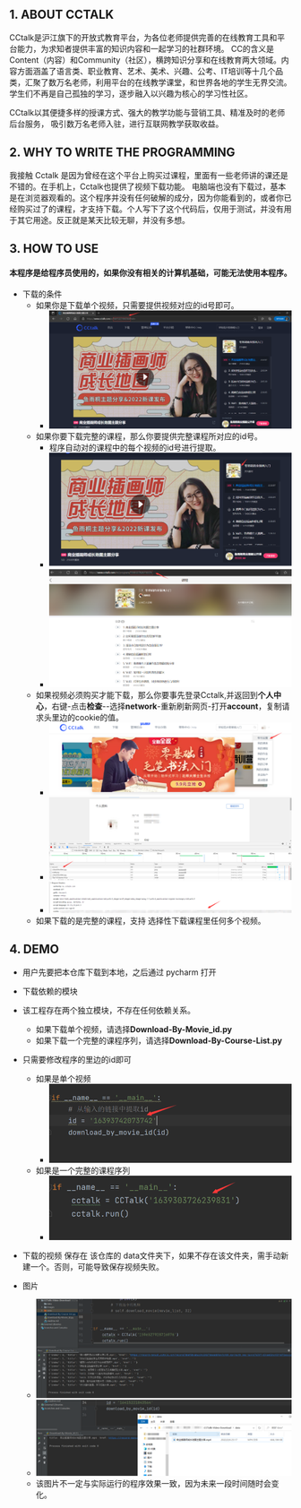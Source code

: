 ## 1. ABOUT CCTALK

CCtalk是沪江旗下的开放式教育平台，为各位老师提供完善的在线教育工具和平台能力，为求知者提供丰富的知识内容和一起学习的社群环境。 CC的含义是Content（内容）和Community（社区），横跨知识分享和在线教育两大领域。内容方面涵盖了语言类、职业教育、艺术、美术、兴趣、公考、IT培训等十几个品类，汇聚了数万名老师，利用平台的在线教学课堂，和世界各地的学生无界交流。学生们不再是自己孤独的学习，逐步融入以兴趣为核心的学习性社区。

CCtalk以其便捷多样的授课方式、强大的教学功能与营销工具、精准及时的老师后台服务， 吸引数万名老师入驻，进行互联网教学获取收益。

## 2. WHY TO WRITE THE PROGRAMMING

我接触 Cctalk 是因为曾经在这个平台上购买过课程，里面有一些老师讲的课还是不错的。在手机上，Cctalk也提供了视频下载功能。
电脑端也没有下载过，基本是在浏览器观看的。这个程序并没有任何破解的成分，因为你能看到的，或者你已经购买过了的课程，才支持下载。个人写下了这个代码后，仅用于测试，并没有用于其它用途。反正就是某天比较无聊，并没有多想。

## 3. HOW TO USE

#### 本程序是给程序员使用的，如果你没有相关的计算机基础，可能无法使用本程序。

- 下载的条件
  - 如果你是下载单个视频，只需要提供视频对应的id号即可。
    - ![image-20220206225617063](images/image-20220206225617063.png)
  - 如果你要下载完整的课程，那么你要提供完整课程所对应的id号。
    - 程序自动对的课程中的每个视频的id号进行提取。
    - ![image-20220206225657507](images/image-20220206225657507.png)
    - ![image-20220206225745782](images/image-20220206225745782.png)
  - 如果视频必须购买才能下载，那么你要事先登录Cctalk,并返回到**个人中心**，右键-点击**检查**--选择**network**-重新刷新网页-打开**account**，复制请求头里边的cookie的值。
    - ![image-20220206225228036](images/image-20220206225228036.png)
    - ![image-20220206225331599](images/image-20220206225331599.png)
    - ![image-20220206225423050](images/image-20220206225423050.png)
  - 如果下载的是完整的课程，支持 选择性下载课程里任何多个视频。

## 4. DEMO

- 用户先要把本仓库下载到本地，之后通过 pycharm 打开
- 下载依赖的模块
- 该工程存在两个独立模块，不存在任何依赖关系。
  - 如果下载单个视频，请选择**Download-By-Movie_id.py**
  - 如果下载一个完整的课程序列，请选择**Download-By-Course-List.py**
- 只需要修改程序的里边的id即可
  - 如果是单个视频
    - ![image-20220206230311958](images/image-20220206230311958.png)
  - 如果是一个完整的课程序列
    - ![image-20220206230346320](images/image-20220206230346320.png)
- 下载的视频 保存在 该仓库的 data文件夹下，如果不存在该文件夹，需手动新建一个。否则，可能导致保存视频失败。

- 图片
  - ![image-20220206231415505](images/image-20220206231415505.png)
  - ![image-20220206231906415](images/image-20220206231906415.png)
  - 该图片不一定与实际运行的程序效果一致，因为未来一段时间随时会变化。